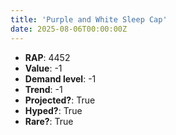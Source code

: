 ```yaml
---
title: 'Purple and White Sleep Cap'
date: 2025-08-06T00:00:00Z
---
```

- **RAP**: 4452
- **Value**: -1
- **Demand level**: -1
- **Trend**: -1
- **Projected?**: True
- **Hyped?**: True
- **Rare?**: True
